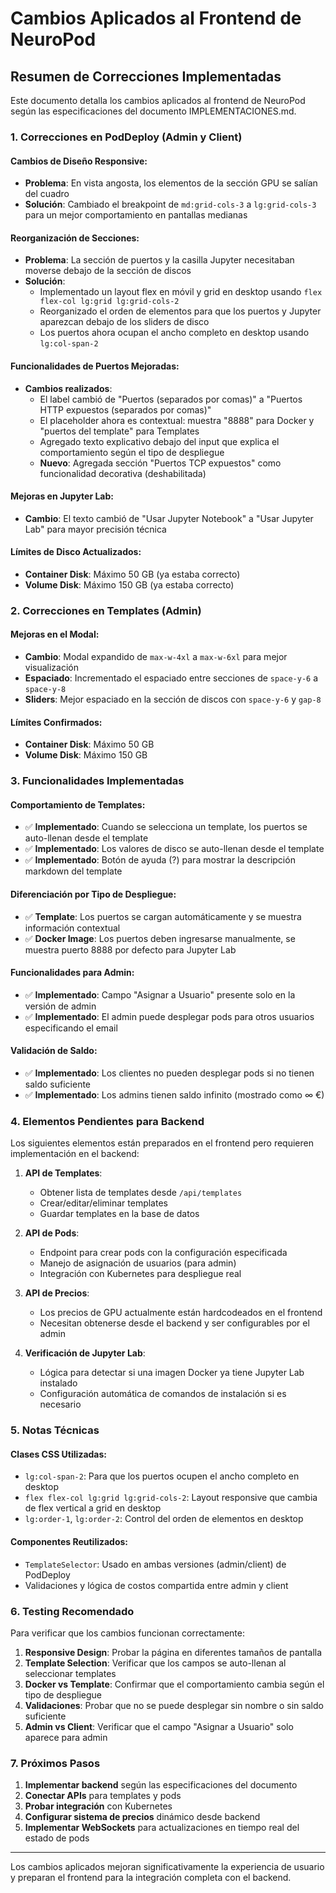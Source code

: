 # Cambios Aplicados al Frontend de NeuroPod

## Resumen de Correcciones Implementadas

Este documento detalla los cambios aplicados al frontend de NeuroPod según las especificaciones del documento IMPLEMENTACIONES.md.

### 1. Correcciones en PodDeploy (Admin y Client)

#### Cambios de Diseño Responsive:
- **Problema**: En vista angosta, los elementos de la sección GPU se salían del cuadro
- **Solución**: Cambiado el breakpoint de `md:grid-cols-3` a `lg:grid-cols-3` para un mejor comportamiento en pantallas medianas

#### Reorganización de Secciones:
- **Problema**: La sección de puertos y la casilla Jupyter necesitaban moverse debajo de la sección de discos
- **Solución**: 
  - Implementado un layout flex en móvil y grid en desktop usando `flex flex-col lg:grid lg:grid-cols-2`
  - Reorganizado el orden de elementos para que los puertos y Jupyter aparezcan debajo de los sliders de disco
  - Los puertos ahora ocupan el ancho completo en desktop usando `lg:col-span-2`

#### Funcionalidades de Puertos Mejoradas:
- **Cambios realizados**:
  - El label cambió de "Puertos (separados por comas)" a "Puertos HTTP expuestos (separados por comas)"
  - El placeholder ahora es contextual: muestra "8888" para Docker y "puertos del template" para Templates
  - Agregado texto explicativo debajo del input que explica el comportamiento según el tipo de despliegue
  - **Nuevo**: Agregada sección "Puertos TCP expuestos" como funcionalidad decorativa (deshabilitada)

#### Mejoras en Jupyter Lab:
- **Cambio**: El texto cambió de "Usar Jupyter Notebook" a "Usar Jupyter Lab" para mayor precisión técnica

#### Límites de Disco Actualizados:
- **Container Disk**: Máximo 50 GB (ya estaba correcto)
- **Volume Disk**: Máximo 150 GB (ya estaba correcto)

### 2. Correcciones en Templates (Admin)

#### Mejoras en el Modal:
- **Cambio**: Modal expandido de `max-w-4xl` a `max-w-6xl` para mejor visualización
- **Espaciado**: Incrementado el espaciado entre secciones de `space-y-6` a `space-y-8`
- **Sliders**: Mejor espaciado en la sección de discos con `space-y-6` y `gap-8`

#### Límites Confirmados:
- **Container Disk**: Máximo 50 GB
- **Volume Disk**: Máximo 150 GB

### 3. Funcionalidades Implementadas

#### Comportamiento de Templates:
- ✅ **Implementado**: Cuando se selecciona un template, los puertos se auto-llenan desde el template
- ✅ **Implementado**: Los valores de disco se auto-llenan desde el template
- ✅ **Implementado**: Botón de ayuda (?) para mostrar la descripción markdown del template

#### Diferenciación por Tipo de Despliegue:
- ✅ **Template**: Los puertos se cargan automáticamente y se muestra información contextual
- ✅ **Docker Image**: Los puertos deben ingresarse manualmente, se muestra puerto 8888 por defecto para Jupyter Lab

#### Funcionalidades para Admin:
- ✅ **Implementado**: Campo "Asignar a Usuario" presente solo en la versión de admin
- ✅ **Implementado**: El admin puede desplegar pods para otros usuarios especificando el email

#### Validación de Saldo:
- ✅ **Implementado**: Los clientes no pueden desplegar pods si no tienen saldo suficiente
- ✅ **Implementado**: Los admins tienen saldo infinito (mostrado como ∞ €)

### 4. Elementos Pendientes para Backend

Los siguientes elementos están preparados en el frontend pero requieren implementación en el backend:

1. **API de Templates**:
   - Obtener lista de templates desde `/api/templates`
   - Crear/editar/eliminar templates
   - Guardar templates en la base de datos

2. **API de Pods**:
   - Endpoint para crear pods con la configuración especificada
   - Manejo de asignación de usuarios (para admin)
   - Integración con Kubernetes para despliegue real

3. **API de Precios**:
   - Los precios de GPU actualmente están hardcodeados en el frontend
   - Necesitan obtenerse desde el backend y ser configurables por el admin

4. **Verificación de Jupyter Lab**:
   - Lógica para detectar si una imagen Docker ya tiene Jupyter Lab instalado
   - Configuración automática de comandos de instalación si es necesario

### 5. Notas Técnicas

#### Clases CSS Utilizadas:
- `lg:col-span-2`: Para que los puertos ocupen el ancho completo en desktop
- `flex flex-col lg:grid lg:grid-cols-2`: Layout responsive que cambia de flex vertical a grid en desktop
- `lg:order-1`, `lg:order-2`: Control del orden de elementos en desktop

#### Componentes Reutilizados:
- `TemplateSelector`: Usado en ambas versiones (admin/client) de PodDeploy
- Validaciones y lógica de costos compartida entre admin y client

### 6. Testing Recomendado

Para verificar que los cambios funcionan correctamente:

1. **Responsive Design**: Probar la página en diferentes tamaños de pantalla
2. **Template Selection**: Verificar que los campos se auto-llenan al seleccionar templates
3. **Docker vs Template**: Confirmar que el comportamiento cambia según el tipo de despliegue
4. **Validaciones**: Probar que no se puede desplegar sin nombre o sin saldo suficiente
5. **Admin vs Client**: Verificar que el campo "Asignar a Usuario" solo aparece para admin

### 7. Próximos Pasos

1. **Implementar backend** según las especificaciones del documento
2. **Conectar APIs** para templates y pods
3. **Probar integración** con Kubernetes
4. **Configurar sistema de precios** dinámico desde backend
5. **Implementar WebSockets** para actualizaciones en tiempo real del estado de pods

---

Los cambios aplicados mejoran significativamente la experiencia de usuario y preparan el frontend para la integración completa con el backend.
